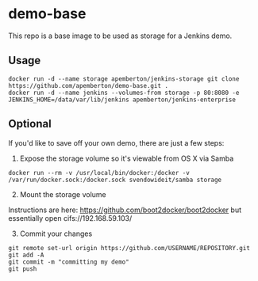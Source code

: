 demo-base
=========

This repo is a base image to be used as storage for a Jenkins demo.

Usage
-----

```
docker run -d --name storage apemberton/jenkins-storage git clone https://github.com/apemberton/demo-base.git .
docker run -d --name jenkins --volumes-from storage -p 80:8080 -e JENKINS_HOME=/data/var/lib/jenkins apemberton/jenkins-enterprise
```

Optional
--------

If you'd like to save off your own demo, there are just a few steps:

1. Expose the storage volume so it's viewable from OS X via Samba

```
docker run --rm -v /usr/local/bin/docker:/docker -v /var/run/docker.sock:/docker.sock svendowideit/samba storage
```

2. Mount the storage volume

Instructions are here: https://github.com/boot2docker/boot2docker but essentially open cifs://192.168.59.103/

3. Commit your changes

```
git remote set-url origin https://github.com/USERNAME/REPOSITORY.git
git add -A
git commit -m "committing my demo"
git push
```
